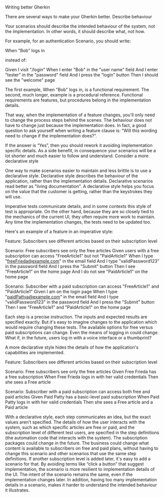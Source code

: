 Writing better Gherkin

There are several ways to make your Gherkin better.
Describe behaviour

Your scenarios should describe the intended behaviour of the system, not the implementation. In other words, it should describe what, not how.

For example, for an authentication Scenario, you should write:

When "Bob" logs in

instead of:

Given I visit "/login"
When I enter "Bob" in the "user name" field
And I enter "tester" in the "password" field
And I press the "login" button
Then I should see the "welcome" page

The first example, When "Bob" logs in, is a functional requirement. The second, much longer, example is a procedural reference. Functional requirements are features, but procedures belong in the implementation details.

That way, when the implementation of a feature changes, you'll only need to change the process steps behind the scenes. The behaviour does not have to change just because the implementation does. In fact, a good question to ask yourself when writing a feature clause is: “Will this wording need to change if the implementation does?”.

If the answer is “Yes”, then you should rework it avoiding implementation specific details. As a side benefit, in consequence your scenarios will be a lot shorter and much easier to follow and understand.
Consider a more declarative style

One way to make scenarios easier to maintain and less brittle is to use a declarative style. Declarative style describes the behaviour of the application, rather than the implementation details. Declarative scenarios read better as "living documentation". A declarative style helps you focus on the value that the customer is getting, rather than the keystrokes they will use.

Imperative tests communicate details, and in some contexts this style of test is appropriate. On the other hand, because they are so closely tied to the mechanics of the current UI, they often require more work to maintain. Any time the implementation changes, the tests need to be updated too.

Here's an example of a feature in an imperative style:

Feature: Subscribers see different articles based on their subscription level

Scenario: Free subscribers see only the free articles
Given users with a free subscription can access "FreeArticle1" but not "PaidArticle1"
When I type "freeFrieda@example.com" in the email field
And I type "validPassword123" in the password field
And I press the "Submit" button
Then I see "FreeArticle1" on the home page
And I do not see "PaidArticle1" on the home page

Scenario: Subscriber with a paid subscription can access "FreeArticle1" and "PaidArticle1"
Given I am on the login page
When I type "paidPattya@example.com" in the email field
And I type "validPassword123" in the password field
And I press the "Submit" button
Then I see "FreeArticle1" and "PaidArticle1" on the home page

Each step is a precise instruction. The inputs and expected results are specified exactly. But it's easy to imagine changes to the application which would require changing these tests. The available options for free versus paid subscriptions can change. Even the means of logging in could change. What if, in the future, users log in with a voice interface or a thumbprint?

A more declarative style hides the details of how the application's capabilities are implemented.

Feature: Subscribers see different articles based on their subscription level

Scenario: Free subscribers see only the free articles
Given Free Frieda has a free subscription
When Free Frieda logs in with her valid credentials
Then she sees a Free article

Scenario: Subscriber with a paid subscription can access both free and paid articles
Given Paid Patty has a basic-level paid subscription
When Paid Patty logs in with her valid credentials
Then she sees a Free article and a Paid article

With a declarative style, each step communicates an idea, but the exact values aren't specified. The details of how the user interacts with the system, such as which specific articles are free or paid, and the subscription level of different test users, are specified in the step definitions (the automation code that interacts with the system). The subscription packages could change in the future. The business could change what content is available to subscribers on free and paid plans, without having to change this scenario and other scenarios that use the same step definitions. If another subscription level is added later, it's easy to add a scenario for that. By avoiding terms like “click a button” that suggest implementation, the scenario is more resilient to implementation details of the UI. The intent of the scenario remains the same, even if the implementation changes later. In addition, having too many implementation details in a scenario, makes it harder to understand the intended behaviour it illustrates.
